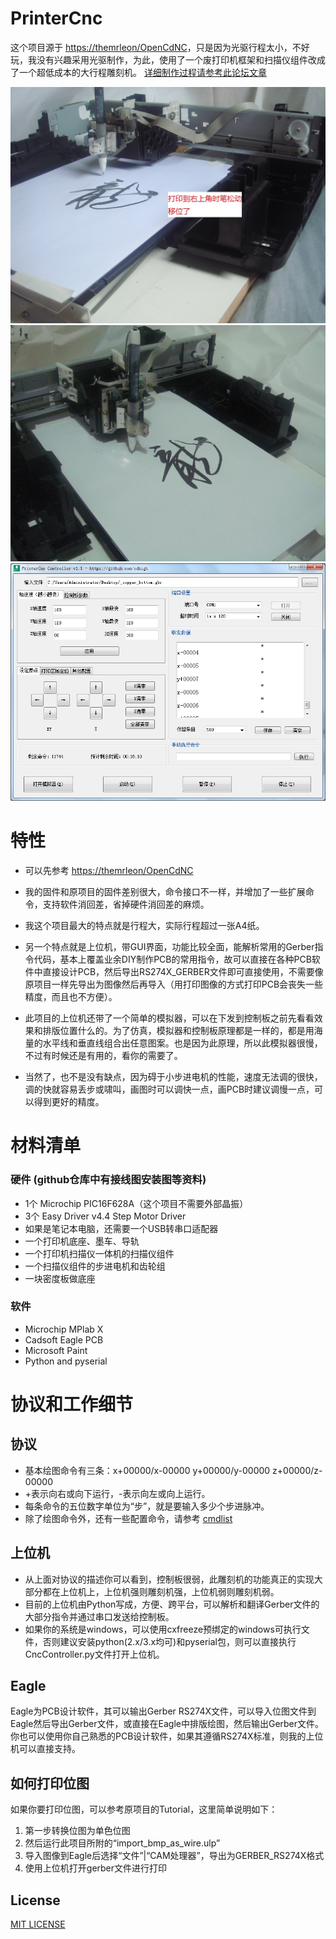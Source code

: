 # PrinterCnc
这个项目源于 [https://themrleon/OpenCdNC](https://themrleon/OpenCdNC)，只是因为光驱行程太小，不好玩，我没有兴趣采用光驱制作，为此，使用了一个废打印机框架和扫描仪组件改成了一个超低成本的大行程雕刻机。
[详细制作过程请参考此论坛文章](http://bbs.mydigit.cn/read.php?tid=1249614)

![正面](https://raw.githubusercontent.com/cdhigh/PrinterCnc/master/Photos/%E6%95%B4%E6%9C%BA%E6%AD%A3%E9%9D%A2.JPG)
![打印效果](https://raw.githubusercontent.com/cdhigh/PrinterCnc/master/Photos/%E6%89%93%E5%8D%B0%E9%BE%99%E5%AD%97.JPG)
![上位机](https://raw.githubusercontent.com/cdhigh/PrinterCnc/master/Photos/%E4%B8%8A%E4%BD%8D%E6%9C%BA.JPG)

# 特性
* 可以先参考 [https://themrleon/OpenCdNC](https://themrleon/OpenCdNC)

* 我的固件和原项目的固件差别很大，命令接口不一样，并增加了一些扩展命令，支持软件消回差，省掉硬件消回差的麻烦。

* 我这个项目最大的特点就是行程大，实际行程超过一张A4纸。

* 另一个特点就是上位机，带GUI界面，功能比较全面，能解析常用的Gerber指令代码，基本上覆盖业余DIY制作PCB的常用指令，故可以直接在各种PCB软件中直接设计PCB，然后导出RS274X\_GERBER文件即可直接使用，不需要像原项目一样先导出为图像然后再导入（用打印图像的方式打印PCB会丧失一些精度，而且也不方便）。

* 此项目的上位机还带了一个简单的模拟器，可以在下发到控制板之前先看看效果和排版位置什么的。为了仿真，模拟器和控制板原理都是一样的，都是用海量的水平线和垂直线组合出任意图案。也是因为此原理，所以此模拟器很慢，不过有时候还是有用的，看你的需要了。

* 当然了，也不是没有缺点，因为碍于小步进电机的性能，速度无法调的很快，调的快就容易丢步或啸叫，画图时可以调快一点，画PCB时建议调慢一点，可以得到更好的精度。

# 材料清单
### 硬件 (github仓库中有接线图安装图等资料)
* 1个 Microchip PIC16F628A（这个项目不需要外部晶振）
* 3个 Easy Driver v4.4 Step Motor Driver
* 如果是笔记本电脑，还需要一个USB转串口适配器
* 一个打印机底座、墨车、导轨
* 一个打印机扫描仪一体机的扫描仪组件
* 一个扫描仪组件的步进电机和齿轮组
* 一块密度板做底座

### 软件
* Microchip MPlab X
* Cadsoft Eagle PCB
* Microsoft Paint
* Python and pyserial

# 协议和工作细节
## 协议
* 基本绘图命令有三条：x+00000/x-00000 y+00000/y-00000 z+00000/z-00000
* \+表示向右或向下运行，\-表示向左或向上运行。
* 每条命令的五位数字单位为“步”，就是要输入多少个步进脉冲。
* 除了绘图命令外，还有一些配置命令，请参考 [cmdlist](https://github.com/cdhigh/PrinterCnc/blob/master/Firmware/cmdlist.md)

## 上位机
* 从上面对协议的描述你可以看到，控制板很弱，此雕刻机的功能真正的实现大部分都在上位机上，上位机强则雕刻机强，上位机弱则雕刻机弱。
* 目前的上位机由Python写成，方便、跨平台，可以解析和翻译Gerber文件的大部分指令并通过串口发送给控制板。
* 如果你的系统是windows，可以使用cxfreeze预绑定的windows可执行文件，否则建议安装python(2.x/3.x均可)和pyserial包，则可以直接执行CncController.py文件打开上位机。

## Eagle
Eagle为PCB设计软件，其可以输出Gerber RS274X文件，可以导入位图文件到Eagle然后导出Gerber文件，或直接在Eagle中排版绘图，然后输出Gerber文件。</div>
你也可以使用你自己熟悉的PCB设计软件，如果其遵循RS274X标准，则我的上位机可以直接支持。

## 如何打印位图
如果你要打印位图，可以参考原项目的Tutorial，这里简单说明如下：
1. 第一步转换位图为单色位图
2. 然后运行此项目所附的“import_bmp_as_wire.ulp”
3. 导入图像到Eagle后选择“文件”|“CAM处理器”，导出为GERBER_RS274X格式
4. 使用上位机打开gerber文件进行打印

## License
[MIT LICENSE](https://github.com/themrleon/OpenCdNC/blob/master/LICENSE)
